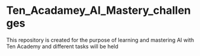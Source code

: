 # Ten_Acadamey_AI_Mastery_challenges
This repository is created for the purpose of learning and mastering AI with Ten Academy and different tasks will be held
